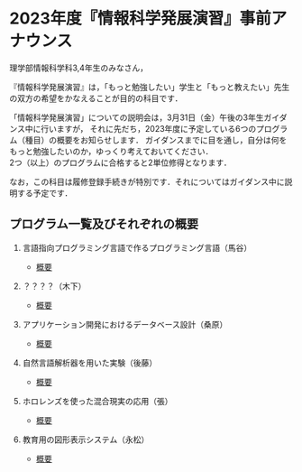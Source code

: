 # 2023年度『情報科学発展演習』事前アナウンス

理学部情報科学科3,4年生のみなさん，

『情報科学発展演習』は，「もっと勉強したい」学生と「もっと教えたい」先生の双方の希望をかなえることが目的の科目です．

「情報科学発展演習」についての説明会は，3月31日（金）午後の3年生ガイダンス中に行いますが，
それに先だち，2023年度に予定している6つのプログラム（種目）の概要をお知らせします．
ガイダンスまでに目を通し，自分は何をもっと勉強したいのか，ゆっくり考えておいてください．  
2つ（以上）のプログラムに合格すると2単位修得となります．


なお，この科目は履修登録手続きが特別です．それについてはガイダンス中に説明する予定です．

## プログラム一覧及びそれぞれの概要

1. 言語指向プログラミング言語で作るプログラミング言語（馬谷）
    - [概要](advanced2023-umatani.pdf)

1. ？？？？（木下）
    - [概要]()

1. アプリケーション開発におけるデータベース設計（桑原）
    - [概要](発展演習-桑原-2023-3-31ver2.pdf)

1. 自然言語解析器を用いた実験（後藤）
    - [概要](http://angelos.info.kanagawa-u.ac.jp/tgl/Lecture/NLP_Experiments.html)

1. ホロレンズを使った混合現実の応用（張）
    - [概要](発展演習２０２３張.pdf)

1. 教育用の図形表示システム（永松）
    - [概要](発展演習・永松.pdf)

<!-- ## 関連情報

* [履修希望プログラム登録フォーム](https://forms.office.com/r/AKR4drgCQ3)
* [3年次ガイダンス（3/31）で使用した説明資料](情報科学発展演習説明会資料20230331.pdf) -->
